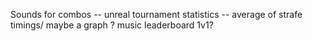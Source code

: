 Sounds for combos -- unreal tournament
statistics -- average of strafe timings/ maybe a graph ?
music
leaderboard
1v1?